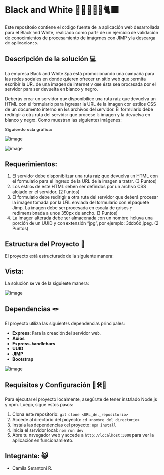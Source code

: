 #  Black and White 🖤🤍🏁🐻‍❄️🐈‍⬛


Este repositorio contiene el código fuente de la aplicación web desarrollada para el Black and White, realizado como parte de un ejercicio de validación de conocimientos de procesamiento de imágenes 
con JIMP y la descarga de aplicaciones. 

## Descripción de la solución 💻

La empresa Black and White Spa está promocionando una campaña para las redes sociales
en donde quieren ofrecer un sitio web que permita escribir la URL de una imagen de internet
y que ésta sea procesada por el servidor para ser devuelta en blanco y negro.

Deberás crear un servidor que disponibilice una ruta raíz que devuelva un HTML con el
formulario para ingresar la URL de la imagen con estilos CSS de un documento interno en los
archivos del servidor. El formulario debe redirigir a otra ruta del servidor que procese la
imagen y la devuelva en blanco y negro. Como muestran las siguientes imágenes:


Siguiendo esta gráfica: 

![image](https://github.com/CamiSerantoni/BlackWhite/assets/152921799/9f6a887c-3b36-4904-b363-054bbfdf9364)

![image](https://github.com/CamiSerantoni/BlackWhite/assets/152921799/d4f4f53b-bcdf-4428-bb27-fe4338d7ccd8)

## Requerimientos: 

1. El servidor debe disponibilizar una ruta raíz que devuelva un HTML con el formulario
para el ingreso de la URL de la imagen a tratar. (3 Puntos)
2. Los estilos de este HTML deben ser definidos por un archivo CSS alojado en el
servidor. (2 Puntos)
3. El formulario debe redirigir a otra ruta del servidor que deberá procesar la imagen
tomada por la URL enviada del formulario con el paquete Jimp. La imagen debe ser
procesada en escala de grises y redimensionada a unos 350px de ancho. (3 Puntos)
4. La imagen alterada debe ser almacenada con un nombre incluya una porción de un
UUID y con extensión “jpg”, por ejemplo: 3dcb6d.jpeg. (2 Puntos)

## Estructura del Proyecto 🩻

El proyecto está estructurado de la siguiente manera:


## Vista: 

La solución se ve de la siguiente manera: 

![image](https://github.com/CamiSerantoni/BlackWhite/assets/152921799/b3cabdc2-eee4-41e1-9c65-662e72440b10)


## Dependencias 🪢

El proyecto utiliza las siguientes dependencias principales:

- **Express**: Para la creación del servidor web.
- **Axios**
- **Express-handlebars**
- **UUID**
- **JIMP**
- **Bootstrap**

![image](https://github.com/CamiSerantoni/BlackWhite/assets/152921799/ace873be-6564-42c3-a124-b20c0ed502a9)


## Requisitos y Configuración 🔩🛠️🧰

Para ejecutar el proyecto localmente, asegúrate de tener instalado Node.js y npm. Luego, sigue estos pasos:

1. Clona este repositorio: `git clone <URL_del_repositorio>`
2. Accede al directorio del proyecto: `cd <nombre_del_directorio>`
3. Instala las dependencias del proyecto: `npm install`
4. Inicia el servidor local: `npm run dev`
5. Abre tu navegador web y accede a `http://localhost:3000` para ver la aplicación en funcionamiento.

## Integrante: 😺

- Camila Serantoni R. 
